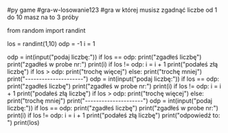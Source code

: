 #py game 
#gra-w-losowanie123
#gra w której musisz zgadnąć liczbe od 1 do 10 masz na to 3 próby 


from random import randint

los = randint(1,10)
odp = -1
i = 1

odp = int(input("podaj liczbę:"))
if los == odp:
    print("zgadłeś liczbę")
    print("zgadłeś w probe nr:")
    print(i)
if los != odp:
    i = i + 1
    print("podałeś złą liczbę")
    if los > odp:
        print("trochę więcej")
    else:
        print("trochę mniej")
    print("---------------------")
    odp = int(input("podaj liczbę:"))
    if los == odp:
        print("zgadłeś liczbę")
        print("zgadłeś w probe nr:")
        print(i)
    if los != odp:
        i = i + 1
        print("podałeś złą liczbę")
        if los > odp:
            print("trochę więcej")
        else:
            print("trochę mniej")
        print("---------------------")
        odp = int(input("podaj liczbę:"))
        if los == odp:
            print("zgadłeś liczbę")
            print("zgadłeś w probe nr:")
            print(i)
        if los != odp:
            i = i + 1
            print("podałeś złą liczbę")
            print("odpowiedź to: ")
            print(los)







